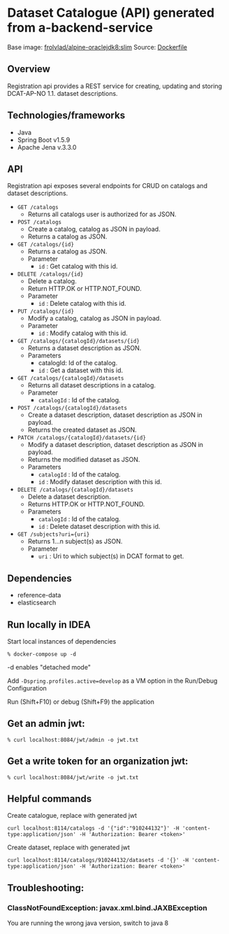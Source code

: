 # Dataset Catalogue (API) generated from a-backend-service

Base image: [frolvlad/alpine-oraclejdk8:slim](https://hub.docker.com/r/frolvlad/alpine-oraclejdk8/)
Source: [Dockerfile](https://github.com/Informasjonsforvaltning/dataset-catalogue/blob/develop/src/main/docker/Dockerfile)

##  Overview
Registration api provides a REST service for creating, updating and storing DCAT-AP-NO 1.1. dataset descriptions.  

## Technologies/frameworks
* Java
* Spring Boot v1.5.9
* Apache Jena v.3.3.0

## API
Registration api exposes several endpoints for CRUD on catalogs and dataset descriptions.

* ```GET /catalogs```
    * Returns all catalogs user is authorized for as JSON.
* ```POST /catalogs```
    * Create a catalog, catalog as JSON in payload.
    * Returns a catalog as JSON.
* ```GET /catalogs/{id}```
    * Returns a catalog as JSON.
    * Parameter
        - ```id``` : Get catalog with this id.
* ```DELETE /catalogs/{id}```
    * Delete a catalog.
    * Return HTTP.OK or HTTP.NOT_FOUND.
    * Parameter
        - ```id``` : Delete catalog with this id.
* ```PUT /catalogs/{id}```
    * Modify a catalog, catalog as JSON in payload.
    * Parameter
        - ```id``` : Modify catalog with this id.
* ```GET /catalogs/{catalogId}/datasets/{id}```
    * Returns a dataset description as JSON.
    * Parameters
        - catalogId: Id of the catalog.
        - ```id``` : Get a dataset with this id.
* ```GET /catalogs/{catalogId}/datasets```
    * Returns all dataset descriptions in a catalog.
    * Parameter
        - ```catalogId``` : Id of the catalog.
* ```POST /catalogs/{catalogId}/datasets```
    * Create a dataset description, dataset description as JSON in payload. 
    * Returns the created dataset as JSON.
* ```PATCH /catalogs/{catalogId}/datasets/{id}```
    * Modify a dataset description, dataset description as JSON in payload.
    * Returns the modified dataset as JSON. 
    * Parameters
        - ```catalogId``` : Id of the catalog.
        - ```id``` : Modify dataset description with this id.
* ```DELETE /catalogs/{catalogId}/datasets``` 
    * Delete a dataset description.
    * Returns HTTP.OK or HTTP.NOT_FOUND.
    * Parameters
        - ```catalogId``` : Id of the catalog.
        - ```id``` : Delete dataset description with this id.
* ```GET /subjects?uri={uri}```
    * Returns 1...n subject(s) as JSON.
    * Parameter
        - ```uri``` : Uri to which subject(s) in DCAT format to get.

## Dependencies
* reference-data
* elasticsearch

## Run locally in IDEA
Start local instances of dependencies
```
% docker-compose up -d
```
-d enables "detached mode"

Add `-Dspring.profiles.active=develop` as a VM option in the Run/Debug Configuration

Run (Shift+F10) or debug (Shift+F9) the application

## Get an admin jwt:
```
% curl localhost:8084/jwt/admin -o jwt.txt
```

## Get a write token for an organization jwt:
```
% curl localhost:8084/jwt/write -o jwt.txt
```

## Helpful commands

Create catalogue, replace <token> with generated jwt
```
curl localhost:8114/catalogs -d '{"id":"910244132"}' -H 'content-type:application/json' -H 'Authorization: Bearer <token>' 
```

Create dataset, replace <token> with generated jwt
```
curl localhost:8114/catalogs/910244132/datasets -d '{}' -H 'content-type:application/json' -H 'Authorization: Bearer <token>' 
```

## Troubleshooting:
### ClassNotFoundException: javax.xml.bind.JAXBException
You are running the wrong java version, switch to java 8